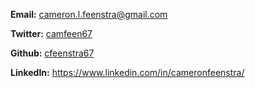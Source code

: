 **Email:** <cameron.l.feenstra@gmail.com>

**Twitter:** [camfeen67](https://twitter.com/camfeen67)

**Github:** [cfeenstra67](https://github.com/cfeenstra67)

**LinkedIn:** <https://www.linkedin.com/in/cameronfeenstra/>
